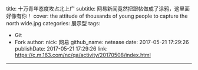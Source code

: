 title: 十万青年态度攻占北上广
subtitle: 网易新闻竟然把跟帖做成了涂鸦，这里面好像有你！
cover: the attitude of thousands of young people to capture the north wide.jpg
categories: 展示型
tags:
  - Git
  - Fork
author:
  nick: 网易
  github_name: netease
date: 2017-05-21 17:29:26
publishDate: 2017-05-21 17:29:26
link: https://c.m.163.com/nc/qa/activity/20170508/index.html
---

